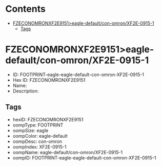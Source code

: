 



Contents
========

* [FZECONOMRONXF2E9151>eagle-default/con-omron/XF2E-0915-1](#fzeconomronxf2e9151eagle-defaultcon-omronxf2e-0915-1)
	* [Tags](#tags)

# FZECONOMRONXF2E9151>eagle-default/con-omron/XF2E-0915-1

- ID: FOOTPRINT-eagle-eagle-default-con-omron-XF2E-0915-1
- Hex ID: FZECONOMRONXF2E9151
- Name: 
- Description: 

## Tags

- hexID: FZECONOMRONXF2E9151
- oompType: FOOTPRINT
- oompSize: eagle
- oompColor: eagle-default
- oompDesc: con-omron
- oompIndex: XF2E-0915-1
- oompName: eagle-default/con-omron/XF2E-0915-1
- oompID: FOOTPRINT-eagle-eagle-default-con-omron-XF2E-0915-1

